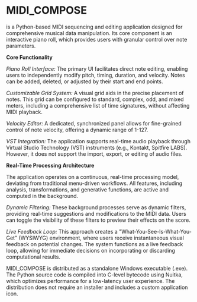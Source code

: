 # MIDI_COMPOSE

is a Python-based MIDI sequencing and editing application designed for comprehensive musical data manipulation. Its core component is an interactive piano roll, which provides users with granular control over note parameters.

**Core Functionality**

_Piano Roll Interface:_ The primary UI facilitates direct note editing, enabling users to independently modify pitch, timing, duration, and velocity. Notes can be added, deleted, or adjusted by their start and end points.

_Customizable Grid System:_ A visual grid aids in the precise placement of notes. This grid can be configured to standard, complex, odd, and mixed meters, including a comprehensive list of time signatures, without affecting MIDI playback.

_Velocity Editor:_ A dedicated, synchronized panel allows for fine-grained control of note velocity, offering a dynamic range of 1-127.

_VST Integration:_ The application supports real-time audio playback through Virtual Studio Technology (VST) instruments (e.g., Kontakt, Spitfire LABS). However, it does not support the import, export, or editing of audio files.

**Real-Time Processing Architecture**

The application operates on a continuous, real-time processing model, deviating from traditional menu-driven workflows. All features, including analysis, transformations, and generative functions, are active and computed in the background.

_Dynamic Filtering:_ These background processes serve as dynamic filters, providing real-time suggestions and modifications to the MIDI data. Users can toggle the visibility of these filters to preview their effects on the score.

_Live Feedback Loop:_ This approach creates a "What-You-See-Is-What-You-Get" (WYSIWYG) environment, where users receive instantaneous visual feedback on potential changes. The system functions as a live feedback loop, allowing for immediate decisions on incorporating or discarding computational results.

MIDI_COMPOSE is distributed as a standalone Windows executable (.exe). The Python source code is compiled into C-level bytecode using Nuitka, which optimizes performance for a low-latency user experience. The distribution does not require an installer and includes a custom application icon.